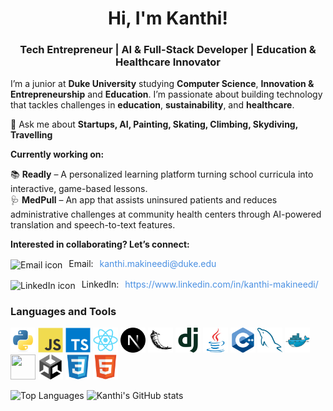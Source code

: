 <h1 align="center">Hi, I'm Kanthi!</h1>

<h3 align="center">Tech Entrepreneur | AI & Full-Stack Developer | Education & Healthcare Innovator</h3>

I’m a junior at **Duke University** studying **Computer Science**, **Innovation & Entrepreneurship** and **Education**. I’m passionate about building technology that tackles challenges in **education**, **sustainability**, and **healthcare**.  

💬 Ask me about **Startups, AI, Painting, Skating, Climbing, Skydiving, Travelling**

<p><strong>Currently working on:</strong></p>

📚 **Readly** – A personalized learning platform turning school curricula into interactive, game-based lessons.  
🩺 **MedPull** – An app that assists uninsured patients and reduces administrative challenges at community health centers through AI-powered translation and speech-to-text features.  

<p><strong>Interested in collaborating? Let’s connect:</strong></p>

<p>
  <img src="https://img.icons8.com/ios-filled/20/cccccc/new-post.png" alt="Email icon" style="vertical-align:middle; margin-right:6px;"/>
  Email: 
  <a href="mailto:kanthi.makineedi@duke.edu" title="Email Kanthi" style="text-decoration:none; color:#4A90E2; margin-left:6px;">
    kanthi.makineedi@duke.edu
  </a>
</p>

<p>
  <img src="https://img.icons8.com/ios-filled/20/cccccc/linkedin.png" alt="LinkedIn icon" style="vertical-align:middle; margin-right:6px;"/>
  LinkedIn: 
  <a href="https://www.linkedin.com/in/kanthi-makineedi/" target="_blank" rel="noopener noreferrer" title="Kanthi's LinkedIn" style="text-decoration:none; color:#4A90E2; margin-left:6px;">
    https://www.linkedin.com/in/kanthi-makineedi/
  </a>
</p>

<h3>Languages and Tools</h3>
<p>
  <img src="https://raw.githubusercontent.com/devicons/devicon/master/icons/python/python-original.svg" width="40" height="40"/>
  <img src="https://raw.githubusercontent.com/devicons/devicon/master/icons/javascript/javascript-original.svg" width="40" height="40"/>
  <img src="https://raw.githubusercontent.com/devicons/devicon/master/icons/typescript/typescript-original.svg" width="40" height="40"/>
  <img src="https://raw.githubusercontent.com/devicons/devicon/master/icons/react/react-original.svg" width="40" height="40"/>
  <img src="https://raw.githubusercontent.com/devicons/devicon/master/icons/nextjs/nextjs-original.svg" width="40" height="40"/>
  <img src="https://raw.githubusercontent.com/devicons/devicon/master/icons/flask/flask-original.svg" width="40" height="40"/>
  <img src="https://raw.githubusercontent.com/devicons/devicon/master/icons/django/django-plain.svg" width="40" height="40"/>
  <img src="https://raw.githubusercontent.com/devicons/devicon/master/icons/java/java-original.svg" width="40" height="40"/>
  <img src="https://raw.githubusercontent.com/devicons/devicon/master/icons/cplusplus/cplusplus-original.svg" width="40" height="40"/>
  <img src="https://raw.githubusercontent.com/devicons/devicon/master/icons/mysql/mysql-original.svg" width="40" height="40"/>
  <img src="https://raw.githubusercontent.com/devicons/devicon/master/icons/docker/docker-original.svg" width="40" height="40"/>
  <img src="https://img.icons8.com/color/48/000000/amazon-web-services.png" width="40" height="40" />
  <img src="https://raw.githubusercontent.com/devicons/devicon/master/icons/unity/unity-original.svg" width="40" height="40" alt="Unity"/>
  <img src="https://raw.githubusercontent.com/devicons/devicon/master/icons/css3/css3-original.svg" width="40" height="40" alt="CSS3"/>
  <img src="https://raw.githubusercontent.com/devicons/devicon/master/icons/html5/html5-original.svg" width="40" height="40" alt="HTML5"/>
</p>


![Top Languages](https://github-readme-stats.vercel.app/api/top-langs/?username=kanthipm&layout=compact&theme=radical)  ![Kanthi's GitHub stats](https://github-readme-stats.vercel.app/api?username=kanthipm&show_icons=true&theme=radical)


<!--
**kanthipm/kanthipm** is a ✨ _special_ ✨ repository because its `README.md` (this file) appears on your GitHub profile.

Here are some ideas to get you started:


- 🔭 I’m currently working on ...
- 🌱 I’m currently learning ...
- 👯 I’m looking to collaborate on ...
- 🤔 I’m looking for help with ...
- 💬 Ask me about ...
- 📫 How to reach me: ...
- 😄 Pronouns: ...
- ⚡ Fun fact: ...
-->
